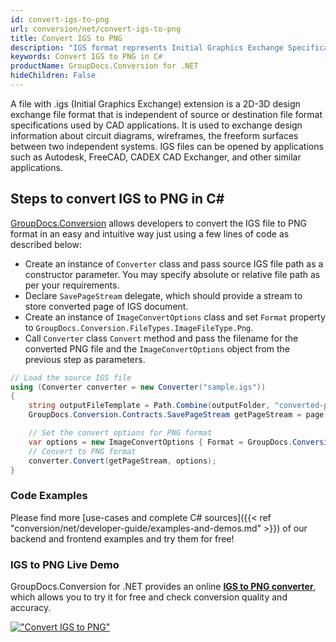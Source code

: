 ```yaml
---
id: convert-igs-to-png
url: conversion/net/convert-igs-to-png
title: Convert IGS to PNG
description: "IGS format represents Initial Graphics Exchange Specification (IGES) with .igs extension. Learn how to convert IGS to PNG file programmatically in C# language using GroupDocs.Conversion for .NET library."
keywords: Convert IGS to PNG in C#
productName: GroupDocs.Conversion for .NET
hideChildren: False
---
```


A file with .igs (Initial Graphics Exchange) extension is a 2D-3D design exchange file format that is independent of source or destination file format specifications used by CAD applications. It is used to exchange design information about circuit diagrams, wireframes, the freeform surfaces between two independent systems. IGS files can be opened by applications such as Autodesk, FreeCAD, CADEX CAD Exchanger, and other similar applications.

## Steps to convert IGS to PNG in C#

[GroupDocs.Conversion](https://products.groupdocs.com/conversion/net) allows developers to convert the IGS file to PNG format in an easy and intuitive way just using a few lines of code as described below:

* Create an instance of `Converter` class and pass source IGS file path as a constructor parameter. You may specify absolute or relative file path as per your requirements. 
* Declare `SavePageStream` delegate, which should provide a stream to store converted page of IGS document.
* Create an instance of `ImageConvertOptions` class and set `Format` property to `GroupDocs.Conversion.FileTypes.ImageFileType.Png`.
* Call `Converter` class `Convert` method and pass the filename for the converted PNG file and the `ImageConvertOptions` object from the previous step as parameters.

```csharp
// Load the source IGS file
using (Converter converter = new Converter("sample.igs"))
{
    string outputFileTemplate = Path.Combine(outputFolder, "converted-page-{0}.png");
    GroupDocs.Conversion.Contracts.SavePageStream getPageStream = page => new FileStream(string.Format(outputFileTemplate, page), FileMode.Create);

    // Set the convert options for PNG format
    var options = new ImageConvertOptions { Format = GroupDocs.Conversion.FileTypes.ImageFileType.Png };   
    // Convert to PNG format
    converter.Convert(getPageStream, options);
}
```

### Code Examples

Please find more [use-cases and complete C# sources]({{< ref "conversion/net/developer-guide/examples-and-demos.md" >}}) of our backend and frontend examples and try them for free!

### IGS to PNG Live Demo

GroupDocs.Conversion for .NET provides an online [**IGS to PNG converter**](https://products.groupdocs.app/conversion/igs-to-png), which allows you to try it for free and check conversion quality and accuracy.

[!["Convert IGS to PNG"](conversion/net/images/convert-to-png/convert-igs-to-png.png)](https://products.groupdocs.app/conversion/igs-to-png)